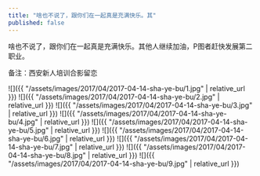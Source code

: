 ```yaml
---
title: "啥也不说了，跟你们在一起真是充满快乐。其"
published: false
---
```

啥也不说了，跟你们在一起真是充满快乐。其他人继续加油，P图者赶快发展第二职业。

备注：西安新人培训合影留恋



![]({{ "/assets/images/2017/04/2017-04-14-sha-ye-bu/1.jpg" | relative_url }})
![]({{ "/assets/images/2017/04/2017-04-14-sha-ye-bu/2.jpg" | relative_url }})
![]({{ "/assets/images/2017/04/2017-04-14-sha-ye-bu/3.jpg" | relative_url }})
![]({{ "/assets/images/2017/04/2017-04-14-sha-ye-bu/4.jpg" | relative_url }})
![]({{ "/assets/images/2017/04/2017-04-14-sha-ye-bu/5.jpg" | relative_url }})
![]({{ "/assets/images/2017/04/2017-04-14-sha-ye-bu/6.jpg" | relative_url }})
![]({{ "/assets/images/2017/04/2017-04-14-sha-ye-bu/7.jpg" | relative_url }})
![]({{ "/assets/images/2017/04/2017-04-14-sha-ye-bu/8.jpg" | relative_url }})
![]({{ "/assets/images/2017/04/2017-04-14-sha-ye-bu/9.jpg" | relative_url }})
